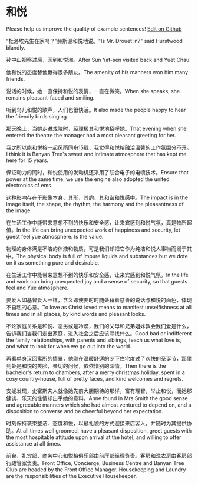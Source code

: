# 和悦

Please help us improve the quality of example sentences! [Edit on Github](https://github.com/jiyushe/jiyu-example-sentence-source/blob/main/chinese/heyue.md)

<p><span class="chinese">“杜洛埃先生在家吗？”赫斯渥和悦地说。</span><span class="english">"Is Mr. Drouet in?" said Hurstwood blandly.</span></p>

<p><span class="chinese">孙中山视察过后，回到和悦洲。</span><span class="english">After Sun Yat-sen visited back and Yuet Chau.</span></p>

<p><span class="chinese">他和悦的态度替他赢得很多朋友。</span><span class="english">The amenity of his manners won him many friends.</span></p>

<p><span class="chinese">说话的时候，她一直保持和悦的表情，一直在微笑。</span><span class="english">When she speaks, she remains pleasant-faced and smiling.</span></p>

<p><span class="chinese">听到鸟儿和悦的歌声，人们也很快活。</span><span class="english">It also made the people happy to hear the friendly birds singing.</span></p>

<p><span class="chinese">那天晚上，当她走进戏院时，经理极其和悦地招呼她。</span><span class="english">That evening when she entered the theatre the manager had a most pleasant greeting for her.</span></p>

<p><span class="chinese">我之所以能和悦榕一起风雨同舟15载，我觉得和悦榕融洽温馨的工作氛围分不开。</span><span class="english">I think it is Banyan Tree's sweet and intimate atmosphere that has kept me here for 15 years.</span></p>

<p><span class="chinese">保证动力的同时，和悦使用的发动机还采用了联合电子的电喷技术。</span><span class="english">Ensure that power at the same time, we use the engine also adopted the united electronics of ems.</span></p>

<p><span class="chinese">这种影响存在于影像本身、其形、其韵、其和谐和悦感中。</span><span class="english">The impact is in the image itself, the shape, the rhythm, the harmony and the pleasantness of the image.</span></p>

<p><span class="chinese">在生活工作中能带来意想不到的快乐和安全感，让来宾感到和悦气氛，真是物所超值。</span><span class="english">In the life can bring unexpected work of happiness and security, let guest feel yue atmosphere. Is the value.</span></p>

<p><span class="chinese">物理的身体满是不洁的体液和物质，可是我们却把它作为纯洁和悦人事物而溺于其中。</span><span class="english">The physical body is full of impure liquids and substances but we dote on it as something pure and desirable.</span></p>

<p><span class="chinese">在生活工作中能带来意想不到的快乐和安全感，让来宾感到和悦气氛。</span><span class="english">In the life and work can bring unexpected joy and a sense of security, so that guests feel and Yue atmosphere.</span></p>

<p><span class="chinese">要爱人如基督爱人一样，含义即使要时时随处藉着慈善的说话与和悦的面色，体现不自私的心意。</span><span class="english">To love as Christ loved means to manifest unselfishness at all times and in all places, by kind words and pleasant looks.</span></p>

<p><span class="chinese">不论家庭关系是和悦、恶劣或是冷漠，我们的父母和兄弟姐妹教会我们爱是什么，告诉我们当我们走出家庭，进入社会之后应该寻找什么。</span><span class="english">Good bad or indifferent the family relationships, with parents and siblings, teach us what love is, and what to look for when we go out into the world.</span></p>

<p><span class="chinese">再看单身汉回寓所的情景，他刚在温暖舒适的乡下住宅度过了欢快的圣诞节，那里到处是和悦的笑脸，亲切的问候，依依惜别的深情。</span><span class="english">Then there is the bachelor's return to chambers, after a merry christmas holiday, spent in a cosy country-house, full of pretty faces, and kind welcomes and regrets.</span></p>

<p><span class="chinese">安妮发现，史密斯夫人就像她先前大胆期待的那样，富有理智，举止和悦，而她那健谈、乐天的性情却出乎她的意料。</span><span class="english">Anne found in Mrs Smith the good sense and agreeable manners which she had almost ventured to depend on, and a disposition to converse and be cheerful beyond her expectation.</span></p>

<p><span class="chinese">时刻保持装束整洁、态度和悦，以最礼貌的方式迎接来店客人，并随时为其提供协助。</span><span class="english">At all times well groomed, have a pleasant disposition, greet guests with the most hospitable attitude upon arrival at the hotel, and willing to offer assistance at all times.</span></p>

<p><span class="chinese">前台、礼宾部、商务中心和悦榕俱乐部由前厅部经理负责。客房和洗衣房由客房部行政管家负责。</span><span class="english">Front Office, Concierge, Business Centre and Banyan Tree Club are headed by the Front Office Manager. Housekeeping and Laundry are the responsibilities of the Executive Housekeeper.</span></p>

